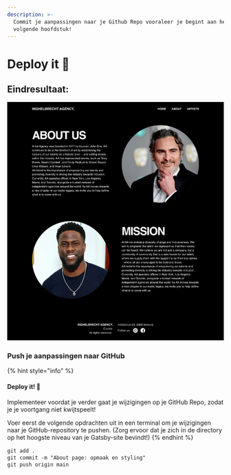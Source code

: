 ```yaml
---
description: >-
  Commit je aanpassingen naar je Github Repo vooraleer je begint aan het
  volgende hoofdstuk!
---
```


# Deploy it 🚀

## Eindresultaat:

![](<../../.gitbook/assets/about (1).png>)

### Push je aanpassingen naar GitHub

{% hint style="info" %}
#### Deploy it! 🚀

Implementeer voordat je verder gaat je wijzigingen op je GitHub Repo, zodat je je voortgang niet kwijtspeelt!

Voer eerst de volgende opdrachten uit in een terminal om je wijzigingen naar je GitHub-repository te pushen. (Zorg ervoor dat je zich in de directory op het hoogste niveau van je Gatsby-site bevindt!)
{% endhint %}

```
git add .
git commit -m "About page: opmaak en styling"
git push origin main
```
